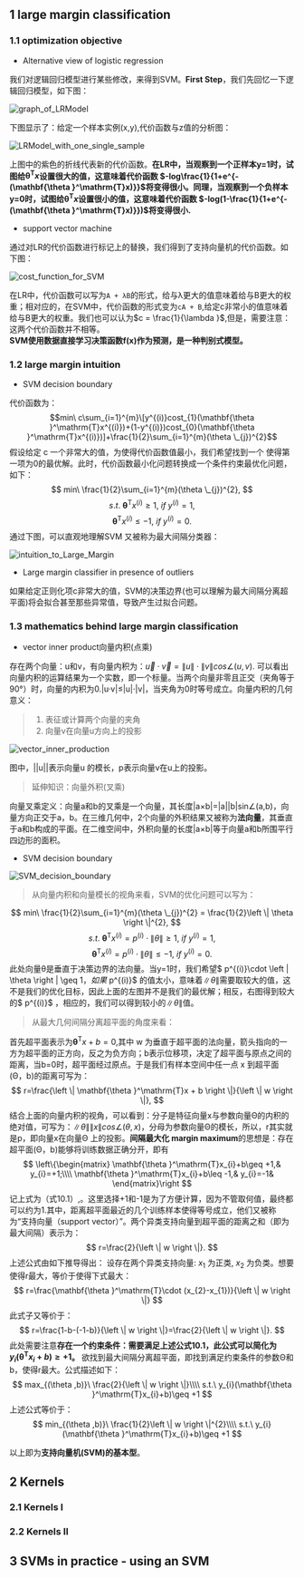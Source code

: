 ## 1 large margin classification
### 1.1 optimization objective
+ Alternative view of logistic regression

我们对逻辑回归模型进行某些修改，来得到SVM。**First Step**，我们先回忆一下逻辑回归模型，如下图：

![graph_of_LRModel](https://github.com/Vita112/machine_learning/blob/master/machine_learning%20from%20stanford%20by%20Andrew%20Ng/img/graph_of_LRModel.png)

下图显示了：给定一个样本实例(x,y),代价函数与z值的分析图：

![LRModel_with_one_single_sample](https://github.com/Vita112/machine_learning/blob/master/machine_learning%20from%20stanford%20by%20Andrew%20Ng/img/LRModel_with_one_single_sample.png)

上图中的紫色的折线代表新的代价函数。**在LR中，当观察到一个正样本y=1时，试图给$\mathbf{\theta }^\mathrm{T}x$设置很大的值，这意味着代价函数
$-log\frac{1}{1+e^{-(\mathbf{\theta }^\mathrm{T}x)}}$将变得很小。同理，当观察到一个负样本y=0时，试图给$\mathbf{\theta }^\mathrm{T}x$设置很小的值，这意味着代价函数
$-log(1-\frac{1}{1+e^{-(\mathbf{\theta }^\mathrm{T}x)}})$将变得很小.**
+ support vector machine

通过对LR的代价函数进行标记上的替换，我们得到了支持向量机的代价函数。如下图：

![cost_function_for_SVM](https://github.com/Vita112/machine_learning/blob/master/machine_learning%20from%20stanford%20by%20Andrew%20Ng/img/cost_function_for_SVM.png)

在LR中，代价函数可以写为`A + λB`的形式，给与λ更大的值意味着给与B更大的权重；相对应的，在SVM中，代价函数的形式变为`cA + B`,给定c非常小的值意味着给与B更大的权重。我们也可以认为$c = \frac{1}{\lambda }$,但是，需要注意：这两个代价函数并不相等。<br>
**SVM使用数据直接学习决策函数f(x)作为预测，是一种判别式模型。**
### 1.2 large margin intuition
+ SVM decision boundary

代价函数为：
$$min\ c\sum_{i=1}^{m}\[y^{(i)}cost_{1}(\mathbf{\theta }^\mathrm{T}x^{(i)})+(1-y^{(i)})cost_{0}(\mathbf{\theta }^\mathrm{T}x^{(i)})]+\frac{1}{2}\sum_{i=1}^{m}(\theta \_{j})^{2}$$
假设给定 c 一个非常大的值，为使得代价函数值最小，我们希望找到一个 使得第一项为0的最优解。此时，代价函数最小化问题转换成一个条件约束最优化问题，如下：
$$ min\ \frac{1}{2}\sum_{i=1}^{m}(\theta \_{j})^{2}, $$
$$ s.t.\  \mathbf{\theta }^\mathrm{T}x^{(i)}\geq 1,\ if\  y^{(i)}=1,$$
$$\mathbf{\theta }^\mathrm{T}x^{(i)}\leq -1,\  if\  y^{(i)}=0.$$
通过下图，可以直观地理解SVM 又被称为最大间隔分类器：

![intuition_to_Large_Margin](https://github.com/Vita112/machine_learning/blob/master/machine_learning%20from%20stanford%20by%20Andrew%20Ng/img/intuition_to_Large_Margin.png)
+ Large margin classifier in presence of outliers

如果给定正则化项c非常大的值，SVM的决策边界(也可以理解为最大间隔分离超平面)将会拟合甚至那些异常值，导致产生过拟合问题。
### 1.3 mathematics behind large margin classification
+ vector inner product向量内积(点乘)

存在两个向量：u和v，有向量内积为：$\vec{u}\cdot \vec{v} = \left \| u \right \|\cdot \left \| v \right \|cos\angle (u,v)$. 可以看出向量内积的运算结果为一个实数，即一个标量。当两个向量非零且正交（夹角等于90°）时，向量的内积为0.|u·v|≤|u|·|v|，当夹角为0时等号成立。向量内积的几何意义：
> 1. 表征或计算两个向量的夹角
> 2. 向量v在向量u方向上的投影

![vector_inner_production](https://github.com/Vita112/machine_learning/blob/master/machine_learning%20from%20stanford%20by%20Andrew%20Ng/img/vector_inner_production.png)

图中，||u||表示向量u 的模长，p表示向量v在u上的投影。
> 延伸知识：向量外积(叉乘)

向量叉乘定义：向量a和b的叉乘是一个向量，其长度|a×b|=|a||b|sin∠(a,b)，向量方向正交于a，b。在三维几何中，2个向量的外积结果又被称为**法向量**，其垂直于a和b构成的平面。在二维空间中，外积向量的长度|a×b|等于向量a和b所围平行四边形的面积。

+ SVM decision boundary

![SVM_decision_boundary](https://github.com/Vita112/machine_learning/blob/master/machine_learning%20from%20stanford%20by%20Andrew%20Ng/img/SVM_decision_boundary.png)

> 从向量内积和向量模长的视角来看，SVM的优化问题可以写为：

$$ min\ \frac{1}{2}\sum_{i=1}^{m}(\theta \_{j})^{2} = \frac{1}{2}\left \| \theta  \right \|^{2}, $$
$$ s.t.\ \mathbf{\theta }^\mathrm{T}x^{(i)} = p^{(i)}\cdot \left \| \theta  \right \| \geq 1,\ if\  y^{(i)}=1,$$ 
$$ \mathbf{\theta }^\mathrm{T}x^{(i)} = p^{(i)}\cdot \left \| \theta  \right \|\leq -1,\  if\  y^{(i)}=0.$$ 
此处向量θ是垂直于决策边界的法向量。当y=1时，我们希望$ p^{(i)}\cdot \left \| \theta  \right \| \geq 1$，如果$ p^{(i)}$ 的值太小，意味着$\left \| \theta  \right \|$需要取较大的值，这不是我们的优化目标，因此上面的左图并不是我们的最优解；相反，右图得到较大的$ p^{(i)}$ ，相应的，我们可以得到较小的$\left \| \theta  \right \|$值。

> 从最大几何间隔分离超平面的角度来看：

首先超平面表示为$\mathbf{\theta }^\mathrm{T}x + b = 0$,其中 w 为垂直于超平面的法向量，箭头指向的一方为超平面的正方向，反之为负方向；b表示位移项，决定了超平面与原点之间的距离，当b=0时，超平面经过原点。于是我们有样本空间中任一点 x 到超平面(Θ，b)的距离可写为：
$$ r=\frac{\left \|  \mathbf{\theta }^\mathrm{T}x + b \right \|}{\left \| w \right \|}, $$
结合上面的向量内积的视角，可以看到：分子是特征向量x与参数向量Θ的内积的绝对值，可写为：$\left \| \theta  \right \|\left \| x \right \|cos\angle (\theta ,x)$，分母为参数向量Θ的模长，所以，r其实就是p，即向量x在向量Θ
上的投影。**间隔最大化 margin maximum**的思想是：存在超平面(Θ，b)能够将训练数据正确分开，即有
$$ \left\{\begin{matrix}
\mathbf{\theta }^\mathrm{T}x_{i}+b\geq +1,& y_{i}=+1;\\\\ 
\mathbf{\theta }^\mathrm{T}x_{i}+b\leq -1,& y_{i}=-1& 
\end{matrix}\right $$
记上式为（式10.1）,。这里选择+1和-1是为了方便计算，因为不管取何值，最终都可以约为1.其中，距离超平面最近的几个训练样本使得等号成立，他们又被称为“支持向量（support vector）”。两个异类支持向量到超平面的距离之和（即为最大间隔）表示为：
$$ r=\frac{2}{\left \| w \right \|}. $$
上述公式由如下推导得出：
设存在两个异类支持向量:  $x_{1}$ 为正类,  $x_{2}$ 为负类。想要使得r最大，等价于使得下式最大：
$$ r=\frac{\mathbf{\theta }^\mathrm{T}\cdot (x_{2}-x_{1})}{\left \| w \right \|} $$
此式子又等价于：
$$ r=\frac{1-b-(-1-b)}{\left \| w \right \|}=\frac{2}{\left \| w \right \|}. $$
此处需要注意**存在一个约束条件：需要满足上述公式10.1，此公式可以简化为
$y_{i}(\mathbf{\theta }^\mathrm{T}x_{i}+b)\geq +1$。**
欲找到最大间隔分离超平面，即找到满足约束条件的参数Θ和b，使得r最大。公式描述如下：
$$ max_{(\theta ,b)}\ \frac{2}{\left \| w \right \|}\\\\
s.t.\ y_{i}(\mathbf{\theta }^\mathrm{T}x_{i}+b)\geq +1 $$
上述公式等价于：
$$ min_{(\theta ,b)}\ \frac{1}{2}\left \| w \right \|^{2}\\\\
s.t.\ y_{i}(\mathbf{\theta }^\mathrm{T}x_{i}+b)\geq +1 $$

以上即为**支持向量机(SVM)的基本型**。
## 2 Kernels
### 2.1 Kernels Ⅰ
### 2.2 Kernels Ⅱ
## 3 SVMs in practice - using an SVM 


